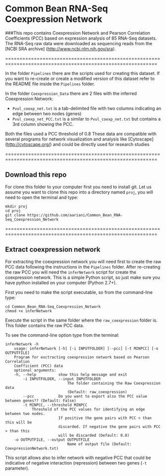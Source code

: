 # Common Bean RNA-Seq Coexpression Network

###This repo contains Coexpression Network and Pearson Correlation Coefficients (PCC) based on expression analysis of 85 RNA-Seq datasets. 
The RNA-Seq raw data were downloaded as sequencing reads from the [NCBI SRA archive] (http://www.ncbi.nlm.nih.gov/sra).

===========================================================================================================

In the folder `Pipelines` there are the scripts used for creating this dataset.
If you want to re-create or create a modified version of this dataset refer to the README file inside the `Pipelines` folder.

In the folder `Coexpression_Data` there are 2 files with the inferred Coexpression Network:

* `Pvul_coexp_net.txt` is a tab-delimited file with two columns indicating an edge between two nodes (genes)
* `Pvul_coexp_net_PCC.txt` is a similar to `Pvul_coexp_net.txt` but contains a 3rd column showing the PCC.

Both the files used a PCC threshold of 0.8
These data are compatible with several programs for network visualization and analysis like [Cytoscape] (http://cytoscape.org/) and could be directly used for research studies

===========================================================================================================

## Download this repo

For clone this folder to your computer first you need to install git.
Let us assume you want to clone this repo into a directory named `proj`, you will need to open the terminal and type:

    mkdir proj
    cd proj
    git clone https://github.com/aariani/Common_Bean_RNA-Seq_Coexpression_Network

   
===========================================================================================================

## Extract coexpression network

For extracting the coexpression network you will need first to create the raw PCC data following the instructions in the `Pipelines` folder.
After re-creating the raw PCC you will need the `inferNetwork` script for create the coexpression network. 
This is a simple Python script, so just make sure you have python installed on your computer (Python 2.7+).
 
First you need to make the script executable, so from the command-line type:

    cd Common_Bean_RNA-Seq_Coexpression_Network
    chmod +x inferNetwork

Execute the script in the same folder where the `raw_coexpression` folder is. This folder contains the raw PCC data.

To see the command-line option type from the terminal:

    inferNetwork -h
        usage: inferNetwork [-h] [-i INPUTFOLDER] [--pcc] [-t MINPCC] [-o OUTPUTFILE]
        Program for exctracting coexpression network based on Pearson Correlation
        Coefficient (PCC) data
        optional arguments:
		-h, --help          show this help message and exit
        	-i INPUTFOLDER, --input INPUTFOLDER
                                The folder containing the Raw Coexpression data
                                (Default: raw_coexpression)
        	--pcc           Do you want to export also the PCC value between genes?? (Default: False)
        	-t MINPCC, --threshold MINPCC 
				Threshold of the PCC values for identifying an edge between two nodes.
                       		If positive the gene pairs with PCC < than this will be
                        	discarded. If negative the gene pairs with PCC > than this
                        	will be discarded (Default: 0.8)    
		-o OUTPUTFILE, --output OUTPUTFILE      
                                Name of output file (Default: CoexpressionNetwork.txt)

This script allows also to infer network with negative PCC that could be indicative of negative interaction (repression) between two genes (`-t` parameter).
